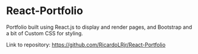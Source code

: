 # React-Portfolio

Portfolio built using React.js to display and render pages, and Bootstrap and a bit of Custom CSS for styling.

Link to repository: https://github.com/RicardoLRjr/React-Portfolio
